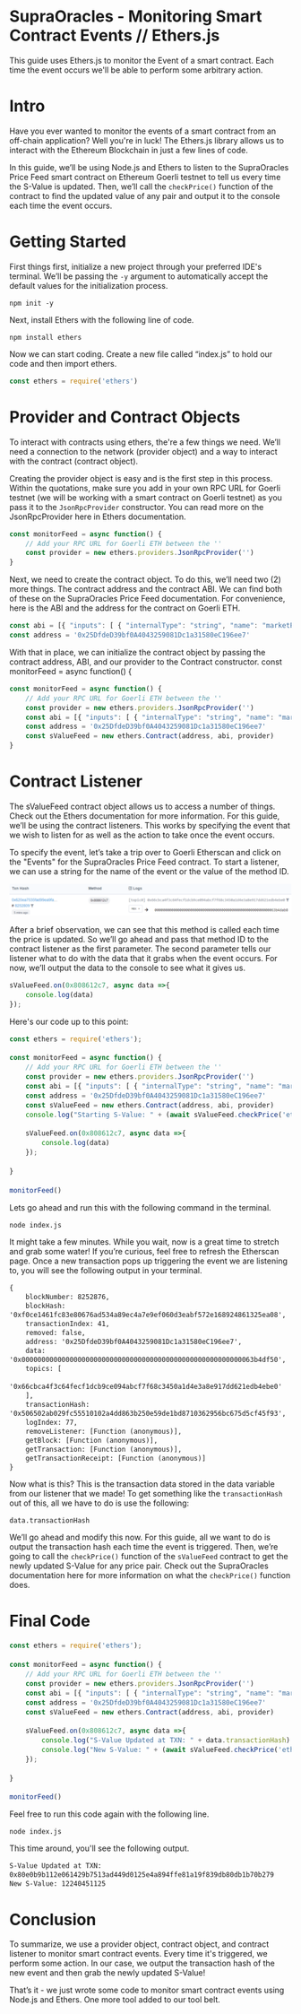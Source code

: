 # SupraOracles - Monitoring Smart Contract Events // Ethers.js

This guide uses Ethers.js to monitor the Event of a smart contract. Each time the event occurs we'll be able to perform some arbitrary action.

# Intro

Have you ever wanted to monitor the events of a smart contract from an off-chain application? Well you're in luck! The Ethers.js library allows us to interact with the Ethereum Blockchain in just a few lines of code. 

In this guide, we’ll be using Node.js and Ethers to listen to the SupraOracles Price Feed smart contract on Ethereum Goerli testnet to tell us every time the S-Value is updated. Then, we’ll call the `checkPrice()` function of the contract to find the updated value of any pair and output it to the console each time the event occurs.

# Getting Started

First things first, initialize a new project through your preferred IDE's terminal. We’ll be passing the `-y` argument to automatically accept the default values for the initialization process.

```
npm init -y
```

Next, install Ethers with the following line of code.

```
npm install ethers
```

Now we can start coding. Create a new file called “index.js” to hold our code and then import ethers.

```js
const ethers = require('ethers')
```

# Provider and Contract Objects

To interact with contracts using ethers, the're a few things we need. We’ll need a connection to the network (provider object) and a way to interact with the contract (contract object). 

Creating the provider object is easy and is the first step in this process. Within the quotations, make sure you add in your own RPC URL for Goerli testnet (we will be working with a smart contract on Goerli testnet) as you pass it to the `JsonRpcProvider` constructor. You can read more on the JsonRpcProvider here in Ethers documentation.

```js
const monitorFeed = async function() {
    // Add your RPC URL for Goerli ETH between the ''
    const provider = new ethers.providers.JsonRpcProvider('')
}
```

Next, we need to create the contract object. To do this, we’ll need two (2) more things. The contract address and the contract ABI. We can find both of these on the SupraOracles Price Feed documentation. For convenience, here is the ABI and the address for the contract on Goerli ETH. 

```js
const abi = [{ "inputs": [ { "internalType": "string", "name": "marketPair", "type": "string" } ], "name": "checkPrice", "outputs": [ { "internalType": "int256", "name": "price", "type": "int256" }, { "internalType": "uint256", "name": "timestamp", "type": "uint256" } ], "stateMutability": "view", "type": "function" } ]
const address = '0x25DfdeD39bf0A4043259081Dc1a31580eC196ee7'
```

With that in place, we can initialize the contract object by passing the contract address, ABI, and our provider to the Contract constructor.
const monitorFeed = async function() {

```js
const monitorFeed = async function() {
    // Add your RPC URL for Goerli ETH between the ''
    const provider = new ethers.providers.JsonRpcProvider('')
    const abi = [{ "inputs": [ { "internalType": "string", "name": "marketPair", "type": "string" } ], "name": "checkPrice", "outputs": [ { "internalType": "int256", "name": "price", "type": "int256" }, { "internalType": "uint256", "name": "timestamp", "type": "uint256" } ], "stateMutability": "view", "type": "function" } ]
    const address = '0x25DfdeD39bf0A4043259081Dc1a31580eC196ee7'
    const sValueFeed = new ethers.Contract(address, abi, provider)
}
```
# Contract Listener

The sValueFeed contract object allows us to access a number of things. Check out the Ethers documentation for more information. For this guide, we’ll be using the contract listeners. This works by specifying the event that we wish to listen for as well as the action to take once the event occurs.

To specify the event, let’s take a trip over to Goerli Etherscan and click on the "Events" for the SupraOracles Price Feed contract. To start a listener, we can use a string for the name of the event or the value of the method ID. 

![](https://raw.githubusercontent.com/SUPRANolan/Supra-Developer-Guides/main/Monitoring-Smart-Contract-Events/etherscan.png)

After a brief observation, we can see that this method is called each time the price is updated. So we’ll go ahead and pass that method ID to the contract listener as the first parameter. The second parameter tells our listener what to do with the data that it grabs when the event occurs. For now, we’ll output the data to the console to see what it gives us.

```js
sValueFeed.on(0x808612c7, async data =>{
	console.log(data)
});
```

Here's our code up to this point:

```js
const ethers = require('ethers');
 
const monitorFeed = async function() {
    // Add your RPC URL for Goerli ETH between the ''
    const provider = new ethers.providers.JsonRpcProvider('')
    const abi = [{ "inputs": [ { "internalType": "string", "name": "marketPair", "type": "string" } ], "name": "checkPrice", "outputs": [ { "internalType": "int256", "name": "price", "type": "int256" }, { "internalType": "uint256", "name": "timestamp", "type": "uint256" } ], "stateMutability": "view", "type": "function" } ]
    const address = '0x25DfdeD39bf0A4043259081Dc1a31580eC196ee7'
    const sValueFeed = new ethers.Contract(address, abi, provider)
    console.log("Starting S-Value: " + (await sValueFeed.checkPrice('eth_usdt')).price)
 
    sValueFeed.on(0x808612c7, async data =>{
        console.log(data)
    });
 
}
 
monitorFeed()
```

Lets go ahead and run this with the following command in the terminal.

```
node index.js
```

It might take a few minutes. While you wait, now is a great time to stretch and grab some water! If you’re curious, feel free to refresh the Etherscan page. Once a new transaction pops up triggering the event we are listening to, you will see the following output in your terminal.

```
{
    blockNumber: 8252876,
    blockHash: '0xf0ce1461fc83e80676ad534a89ec4a7e9ef060d3eabf572e168924861325ea08',
    transactionIndex: 41,
    removed: false,
    address: '0x25DfdeD39bf0A4043259081Dc1a31580eC196ee7',
    data: '0x0000000000000000000000000000000000000000000000000000000063b4df50',
    topics: [
      '0x66cbca4f3c64fecf1dcb9ce094abcf7f68c3450a1d4e3a8e917dd621edb4ebe0'
    ],
    transactionHash: '0x506502ab029fc55510102a4dd863b250e59de1bd8710362956bc675d5cf45f93',
    logIndex: 77,
    removeListener: [Function (anonymous)],
    getBlock: [Function (anonymous)],
    getTransaction: [Function (anonymous)],
    getTransactionReceipt: [Function (anonymous)]
}
```


Now what is this? This is the transaction data stored in the data variable from our listener that we made! To get something like the `transactionHash` out of this, all we have to do is use the following:

```
data.transactionHash
```

We’ll go ahead and modify this now. For this guide, all we want to do is output the transaction hash each time the event is triggered. Then, we’re going to call the `checkPrice()` function of the `sValueFeed` contract to get the newly updated S-Value for any price pair. Check out the SupraOracles documentation here for more information on what the `checkPrice()` function does.

# Final Code

```js
const ethers = require('ethers');
 
const monitorFeed = async function() {
    // Add your RPC URL for Goerli ETH between the ''
    const provider = new ethers.providers.JsonRpcProvider('')
    const abi = [{ "inputs": [ { "internalType": "string", "name": "marketPair", "type": "string" } ], "name": "checkPrice", "outputs": [ { "internalType": "int256", "name": "price", "type": "int256" }, { "internalType": "uint256", "name": "timestamp", "type": "uint256" } ], "stateMutability": "view", "type": "function" } ]
    const address = '0x25DfdeD39bf0A4043259081Dc1a31580eC196ee7'
    const sValueFeed = new ethers.Contract(address, abi, provider)
 
    sValueFeed.on(0x808612c7, async data =>{
        console.log("S-Value Updated at TXN: " + data.transactionHash)
        console.log("New S-Value: " + (await sValueFeed.checkPrice('eth_usdt')).price)
    });
 
}
 
monitorFeed()
```

Feel free to run this code again with the following line.

```
node index.js
```

This time around, you'll see the following output.

```
S-Value Updated at TXN: 0x80e0b9b112e061429b7513ad449d0125e4a894ffe81a19f839db80db1b70b279
New S-Value: 12240451125
```

# Conclusion

To summarize, we use a provider object, contract object, and contract listener to monitor smart contract events. Every time it's triggered, we perform some action. In our case, we output the transaction hash of the new event and then grab the newly updated S-Value!

That’s it - we just wrote some code to monitor smart contract events using Node.js and Ethers. One more tool added to our tool belt.